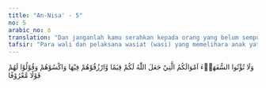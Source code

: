 ```yaml
---
title: "An-Nisa' - 5"
no: 5
arabic_no: ٥
translation: "Dan janganlah kamu serahkan kepada orang yang belum sempurna akalnya, harta (mereka yang ada dalam kekuasaan) kamu yang dijadikan Allah sebagai pokok kehidupan. Berilah mereka belanja dan pakaian (dari hasil harta itu) dan ucapkanlah kepada mereka perkataan yang baik."
tafsir: "Para wali dan pelaksana wasiat (wasi) yang memelihara anak yatim agar menyerahkan harta anak yatim yang ada dalam kekuasaannya apabila anak yatim itu telah dewasa dan telah dapat menjaga hartanya. Apabila belum mampu maka tetaplah harta tersebut dipelihara dengan sebaik-baiknya karena harta adalah modal kehidupan.\n\nSegala keperluan anak yatim seperti pakaian, makanan, pendidikan, pengobatan dan sebagainya dapat diambil dari keuntungan harta itu apabila harta tersebut diusahakan (diinvestasikan). Kepada mereka hendaklah berkata lemah lembut penuh kasih sayang dan memperlakukan mereka seperti anak sendiri."
---
```

وَلَا تُؤْتُوا السُّفَهَاۤءَ اَمْوَالَكُمُ الَّتِيْ جَعَلَ اللّٰهُ لَكُمْ قِيٰمًا وَّارْزُقُوْهُمْ فِيْهَا وَاكْسُوْهُمْ وَقُوْلُوْا لَهُمْ قَوْلًا مَّعْرُوْفًا